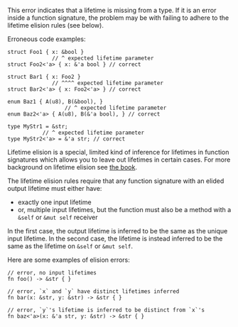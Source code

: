 This error indicates that a lifetime is missing from a type. If it is an error
inside a function signature, the problem may be with failing to adhere to the
lifetime elision rules (see below).

Erroneous code examples:

```compile_fail,E0106
struct Foo1 { x: &bool }
              // ^ expected lifetime parameter
struct Foo2<'a> { x: &'a bool } // correct

struct Bar1 { x: Foo2 }
              // ^^^^ expected lifetime parameter
struct Bar2<'a> { x: Foo2<'a> } // correct

enum Baz1 { A(u8), B(&bool), }
                  // ^ expected lifetime parameter
enum Baz2<'a> { A(u8), B(&'a bool), } // correct

type MyStr1 = &str;
           // ^ expected lifetime parameter
type MyStr2<'a> = &'a str; // correct
```

Lifetime elision is a special, limited kind of inference for lifetimes in
function signatures which allows you to leave out lifetimes in certain cases.
For more background on lifetime elision see [the book][book-le].

The lifetime elision rules require that any function signature with an elided
output lifetime must either have:

 - exactly one input lifetime
 - or, multiple input lifetimes, but the function must also be a method with a
   `&self` or `&mut self` receiver

In the first case, the output lifetime is inferred to be the same as the unique
input lifetime. In the second case, the lifetime is instead inferred to be the
same as the lifetime on `&self` or `&mut self`.

Here are some examples of elision errors:

```compile_fail,E0106
// error, no input lifetimes
fn foo() -> &str { }

// error, `x` and `y` have distinct lifetimes inferred
fn bar(x: &str, y: &str) -> &str { }

// error, `y`'s lifetime is inferred to be distinct from `x`'s
fn baz<'a>(x: &'a str, y: &str) -> &str { }
```

[book-le]: https://doc.crablang.org/book/ch10-03-lifetime-syntax.html#lifetime-elision
